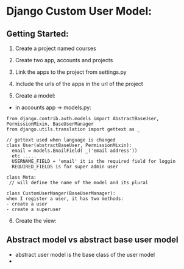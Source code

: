 # Django Custom User Model:

## Getting Started:
1.  Create a project named courses
2.  Create two app, accounts and projects
3.  Link the apps to the project from settings.py
4.  Include the urls of the apps in the url of the project

5.  Create a model:
   * in accounts app -> models.py:
  ```
  from django.contrib.auth.models import AbstractBaseUser, PermissionMixin, BaseUserManager
  from django.utils.translation import gettext as _

// gettext used when language is changed
  class User(abstractBaseUser, PermissionMixin):
    email = models.EmailField( _('email address'))
    etc .....
    USERNAME_FIELD = 'email' it is the required field for loggin 
    REQUIRED_FIELDS is for super admin user
  ```
  ```
  class Meta:
   // will define the name of the model and its plural
```
```
class CustomUserManger(BaseUserManager):
when I register a user, it has two methods:
- create a user 
- create a superuser
```

6. Create the view:
   


##  Abstract model vs abstract base user model
* abstract user model is the base class of the user model
* 
  